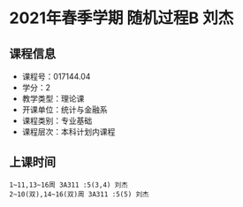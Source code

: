 # 2021年春季学期 随机过程B 刘杰






## 课程信息

- 课程号：017144.04
- 学分：2
- 教学类型：理论课
- 开课单位：统计与金融系
- 课程类别：专业基础
- 课程层次：本科计划内课程

## 上课时间

```
1~11,13~16周 3A311 :5(3,4) 刘杰
2~10(双),14~16(双)周 3A311 :5(5) 刘杰
```

